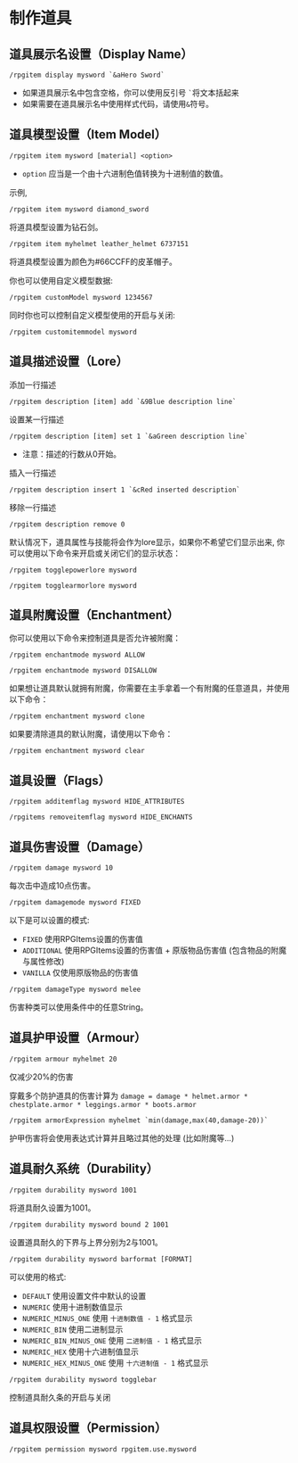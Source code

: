 # 制作道具

## 道具展示名设置（Display Name）

```
/rpgitem display mysword `&aHero Sword`
```

* 如果道具展示名中包含空格，你可以使用反引号 `` ` ``将文本括起来
* 如果需要在道具展示名中使用样式代码，请使用`&`符号。

## 道具模型设置（Item Model）

```
/rpgitem item mysword [material] <option>
```

* `option` 应当是一个由十六进制色值转换为十进制值的数值。

示例,

```
/rpgitem item mysword diamond_sword
```

将道具模型设置为钻石剑。

```
/rpgitem item myhelmet leather_helmet 6737151
```

将道具模型设置为颜色为#66CCFF的皮革帽子。

你也可以使用自定义模型数据:

```
/rpgitem customModel mysword 1234567
```

同时你也可以控制自定义模型使用的开启与关闭:

```
/rpgitem customitemmodel mysword
```

## 道具描述设置（Lore）

添加一行描述

```
/rpgitem description [item] add `&9Blue description line`
```

设置某一行描述

```
/rpgitem description [item] set 1 `&aGreen description line`
```

* 注意：描述的行数从0开始。

插入一行描述

```
/rpgitem description insert 1 `&cRed inserted description`
```

移除一行描述

```
/rpgitem description remove 0
```

默认情况下，道具属性与技能将会作为lore显示，如果你不希望它们显示出来, 你可以使用以下命令来开启或关闭它们的显示状态：

```
/rpgitem togglepowerlore mysword
```

```
/rpgitem togglearmorlore mysword
```

## 道具附魔设置（Enchantment）

你可以使用以下命令来控制道具是否允许被附魔：

```
/rpgitem enchantmode mysword ALLOW
```

```
/rpgitem enchantmode mysword DISALLOW
```

如果想让道具默认就拥有附魔，你需要在主手拿着一个有附魔的任意道具，并使用以下命令：

```
/rpgitem enchantment mysword clone
```

如果要清除道具的默认附魔，请使用以下命令：

```
/rpgitem enchantment mysword clear
```

## 道具设置（Flags）

```
/rpgitem additemflag mysword HIDE_ATTRIBUTES
```

```
/rpgitems removeitemflag mysword HIDE_ENCHANTS
```

## 道具伤害设置（Damage）

```
/rpgitem damage mysword 10
```

每次击中造成10点伤害。

```
/rpgitem damagemode mysword FIXED
```

以下是可以设置的模式:

- `FIXED` 使用RPGItems设置的伤害值
- `ADDITIONAL` 使用RPGItems设置的伤害值 + 原版物品伤害值 (包含物品的附魔与属性修改)
- `VANILLA` 仅使用原版物品的伤害值

```
/rpgitem damageType mysword melee
```

伤害种类可以使用条件中的任意String。

## 道具护甲设置（Armour）

```
/rpgitem armour myhelmet 20
```

仅减少20%的伤害

穿戴多个防护道具的伤害计算为 `damage = damage * helmet.armor * chestplate.armor * leggings.armor * boots.armor`

```
/rpgitem armorExpression myhelmet `min(damage,max(40,damage-20))`
```

护甲伤害将会使用表达式计算并且略过其他的处理 (比如附魔等...)

## 道具耐久系统（Durability）

```
/rpgitem durability mysword 1001
```

将道具耐久设置为1001。

```
/rpgitem durability mysword bound 2 1001
```

设置道具耐久的下界与上界分别为2与1001。

```
/rpgitem durability mysword barformat [FORMAT]
```

可以使用的格式:

- `DEFAULT` 使用设置文件中默认的设置
- `NUMERIC` 使用十进制数值显示
- `NUMERIC_MINUS_ONE` 使用 `十进制数值 - 1` 格式显示
- `NUMERIC_BIN` 使用二进制显示
- `NUMERIC_BIN_MINUS_ONE` 使用 `二进制值 - 1` 格式显示
- `NUMERIC_HEX` 使用十六进制值显示
- `NUMERIC_HEX_MINUS_ONE` 使用 `十六进制值 - 1` 格式显示

```
/rpgitem durability mysword togglebar
```

控制道具耐久条的开启与关闭

## 道具权限设置（Permission）

```
/rpgitem permission mysword rpgitem.use.mysword
```

